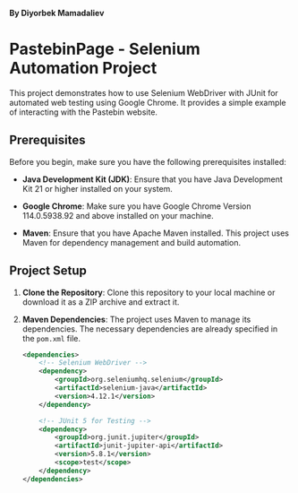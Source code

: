 **By Diyorbek Mamadaliev**

# PastebinPage - Selenium Automation Project

This project demonstrates how to use Selenium WebDriver with JUnit for automated web testing using Google Chrome. It provides a simple example of interacting with the Pastebin website.

## Prerequisites

Before you begin, make sure you have the following prerequisites installed:

- **Java Development Kit (JDK)**: Ensure that you have Java Development Kit 21 or higher installed on your system.

- **Google Chrome**: Make sure you have Google Chrome Version 114.0.5938.92 and above installed on your machine.

- **Maven**: Ensure that you have Apache Maven installed. This project uses Maven for dependency management and build automation.

## Project Setup

1. **Clone the Repository**: Clone this repository to your local machine or download it as a ZIP archive and extract it.

2. **Maven Dependencies**: The project uses Maven to manage its dependencies. The necessary dependencies are already specified in the `pom.xml` file.

   ```xml
   <dependencies>
       <!-- Selenium WebDriver -->
       <dependency>
           <groupId>org.seleniumhq.selenium</groupId>
           <artifactId>selenium-java</artifactId>
           <version>4.12.1</version>
       </dependency>

       <!-- JUnit 5 for Testing -->
       <dependency>
           <groupId>org.junit.jupiter</groupId>
           <artifactId>junit-jupiter-api</artifactId>
           <version>5.8.1</version>
           <scope>test</scope>
       </dependency>
   </dependencies>
